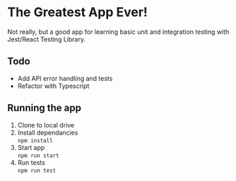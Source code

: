 # The Greatest App Ever!

Not really, but a good app for learning basic unit and integration testing with Jest/React Testing Library.

## Todo
* Add API error handling and tests
* Refactor with Typescript

## Running the app
1. Clone to local drive
2. Install dependancies   <br>`npm install`
3. Start app <br>`npm run start`
4. Run tests <br>`npm run test`